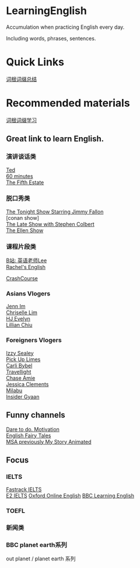 # LearningEnglish
Accumulation when practicing English every day.

Including words, phrases, 
sentences.


# Quick Links

[词根词缀总结](%E8%AF%8D%E6%A0%B9%E8%AF%8D%E7%BC%80%E6%80%BB%E7%BB%93.md)


# Recommended materials

[词根词缀学习](https://www.bilibili.com/video/BV1ug411D7zv?share_source=copy_web&vd_source=58a753dc32c450d2ffcc9b6e3879cf08)


## Great link to learn English.

### 演讲谈话类
[Ted](https://www.ted.com/talks)   
[60 minutes](https://www.youtube.com/c/60minutes)   
[The Fifth Estate](https://www.youtube.com/c/cbcfifth)

### 脱口秀类

[The Tonight Show Starring Jimmy Fallon](https://www.youtube.com/c/fallontonight)   
[conan show]   
[The Late Show with Stephen Colbert](https://www.youtube.com/c/ColbertLateShow)   
[The Ellen Show](https://www.youtube.com/c/TheEllenShow)


### 课程片段类

[B站: 英语老师Lee](https://space.bilibili.com/131058159)  
[Rachel's English](https://www.youtube.com/c/rachelsenglish)

[CrashCourse](https://www.youtube.com/c/crashcourse/playlists)


### Asians Vlogers

[Jenn Im](https://www.youtube.com/c/clothesencounters)  
[Chriselle Lim](https://www.youtube.com/c/ChriselleLim)  
[HJ Evelyn](https://www.youtube.com/c/HJEvelynha)  
[Lillian Chiu](https://www.youtube.com/c/LillianChiu101)  

### Foreigners Vlogers

[Izzy Sealey](https://www.youtube.com/c/IzzySealey)  
[Pick Up Limes](https://www.youtube.com/c/PickUpLimes)  
[Carli Bybel](https://www.youtube.com/c/CarliBel55)  
[Travellight](https://www.youtube.com/c/Travellight21)  
[Chase Amie](https://www.youtube.com/c/ChaseAmie)  
[Jessica Clements](https://www.youtube.com/c/JessicaClements)  
[Milabu](https://www.youtube.com/c/Milabu09)  
[Insider Gyaan](https://www.youtube.com/c/InsiderGyaan)  


## Funny channels

[Dare to do. Motivation](https://www.youtube.com/c/DaretodoMotivation)   
[English Fairy Tales](https://www.youtube.com/c/EnglishFairyTales)   
[MSA previously My Story Animated](https://www.youtube.com/channel/UCYzEMRKqrh01-tauv7MYyVQ)   

## Focus

### IELTS

[Fastrack IELTS](https://www.youtube.com/c/FastrackEducation)   
[E2 IELTS](https://www.youtube.com/c/E2IELTS)
[Oxford Online English](https://www.youtube.com/c/Oxfordonlineenglish1)
[BBC Learning English](https://www.youtube.com/c/bbclearningenglish)


### TOEFL


### 新闻类



### BBC planet earth系列

out planet / planet earth 系列